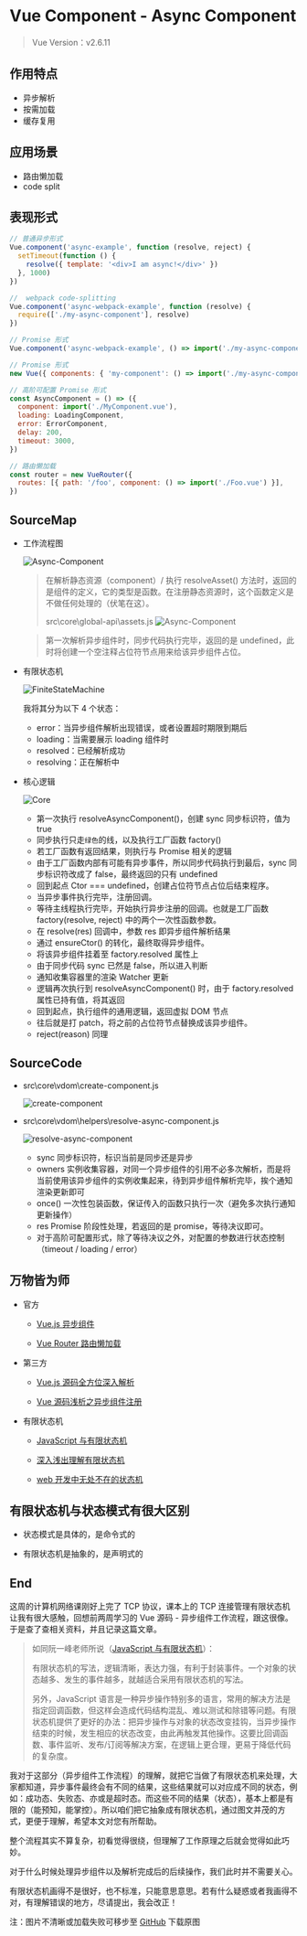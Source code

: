 # Vue Component - Async Component

> Vue Version：v2.6.11

## 作用特点

- 异步解析
- 按需加载
- 缓存复用

## 应用场景

- 路由懒加载
- code split

## 表现形式

```js
// 普通异步形式
Vue.component('async-example', function (resolve, reject) {
  setTimeout(function () {
    resolve({ template: '<div>I am async!</div>' })
  }, 1000)
})
```

```js
//  webpack code-splitting
Vue.component('async-webpack-example', function (resolve) {
  require(['./my-async-component'], resolve)
})
```

```js
// Promise 形式
Vue.component('async-webpack-example', () => import('./my-async-component'))
```

```js
// Promise 形式
new Vue({ components: { 'my-component': () => import('./my-async-component') } })
```

```js
// 高阶可配置 Promise 形式
const AsyncComponent = () => ({
  component: import('./MyComponent.vue'),
  loading: LoadingComponent,
  error: ErrorComponent,
  delay: 200,
  timeout: 3000,
})
```

```js
// 路由懒加载
const router = new VueRouter({
  routes: [{ path: '/foo', component: () => import('./Foo.vue') }],
})
```

## SourceMap

- 工作流程图

  ![Async-Component](./images/Async-Component.jpg)

  > 在解析静态资源（component）/ 执行 resolveAsset() 方法时，返回的是组件的定义，它的类型是函数。在注册静态资源时，这个函数定义是不做任何处理的（伏笔在这）。
  >
  > src\core\global-api\assets.js
  > ![Async-Component](./images/componentDefinition.png)

  > 第一次解析异步组件时，同步代码执行完毕，返回的是 undefined，此时将创建一个空注释占位符节点用来给该异步组件占位。

- 有限状态机

  ![FiniteStateMachine](./images/FiniteStateMachine.jpg)

  我将其分为以下 4 个状态：

  - error：当异步组件解析出现错误，或者设置超时期限到期后
  - loading：当需要展示 loading 组件时
  - resolved：已经解析成功
  - resolving：正在解析中

- 核心逻辑

  ![Core](./images/Core.jpg)

  - 第一次执行 resolveAsyncComponent()，创建 sync 同步标识符，值为 true
  - 同步执行只走`绿色`的线，以及执行工厂函数 factory()
  - 若工厂函数有返回结果，则执行与 Promise 相关的逻辑
  - 由于工厂函数内部有可能有异步事件，所以同步代码执行到最后，sync 同步标识符改成了 false，最终返回的只有 undefined
  - 回到起点 Ctor === undefined，创建占位符节点占位后结束程序。
  - 当异步事件执行完毕，注册回调。
  - 等待主线程执行完毕，开始执行异步注册的回调。也就是工厂函数 factory(resolve, reject) 中的两个一次性函数参数。
  - 在 resolve(res) 回调中，参数 res 即异步组件解析结果
  - 通过 ensureCtor() 的转化，最终取得异步组件。
  - 将该异步组件挂着至 factory.resolved 属性上
  - 由于同步代码 sync 已然是 false，所以进入判断
  - 通知收集容器里的渲染 Watcher 更新
  - 逻辑再次执行到 resolveAsyncComponent() 时，由于 factory.resolved 属性已持有值，将其返回
  - 回到起点，执行组件的通用逻辑，返回虚拟 DOM 节点
  - 往后就是打 patch，将之前的占位符节点替换成该异步组件。
  - reject(reason) 同理

## SourceCode

- src\core\vdom\create-component.js

  ![create-component](./images/create-component.png)

- src\core\vdom\helpers\resolve-async-component.js

  ![resolve-async-component](./images/resolve-async-component.png)

  - sync 同步标识符，标识当前是同步还是异步
  - owners 实例收集容器，对同一个异步组件的引用不必多次解析，而是将当前使用该异步组件的实例收集起来，待到异步组件解析完毕，挨个通知渲染更新即可
  - once() 一次性包装函数，保证传入的函数只执行一次（避免多次执行通知更新操作）
  - res Promise 阶段性处理，若返回的是 promise，等待决议即可。
  - 对于高阶可配置形式，除了等待决议之外，对配置的参数进行状态控制（timeout / loading / error）

## 万物皆为师

- 官方

  - [Vue.js 异步组件](https://cn.vuejs.org/v2/guide/components-dynamic-async.html#%E5%BC%82%E6%AD%A5%E7%BB%84%E4%BB%B6)

  - [Vue Router 路由懒加载](https://router.vuejs.org/zh/guide/advanced/lazy-loading.html)

- 第三方

  - [Vue.js 源码全方位深入解析](https://coding.imooc.com/class/chapter/228.html#Anchor)

  - [Vue 源码浅析之异步组件注册](https://segmentfault.com/a/1190000019485927)

- 有限状态机

  - [JavaScript 与有限状态机](http://www.ruanyifeng.com/blog/2013/09/finite-state_machine_for_javascript.html)

  - [深入浅出理解有限状态机](https://zhuanlan.zhihu.com/p/46347732)

  - [web 开发中无处不在的状态机](https://zhuanlan.zhihu.com/p/26524390)

## 有限状态机与状态模式有很大区别

- 状态模式是具体的，是命令式的

- 有限状态机是抽象的，是声明式的

## End

这周的计算机网络课刚好上完了 TCP 协议，课本上的 TCP 连接管理有限状态机让我有很大感触，回想前两周学习的 Vue 源码 - 异步组件工作流程，跟这很像。于是查了查相关资料，并且记录这篇文章。

> 如同阮一峰老师所说（[JavaScript 与有限状态机](http://www.ruanyifeng.com/blog/2013/09/finite-state_machine_for_javascript.html)）：
>
> 有限状态机的写法，逻辑清晰，表达力强，有利于封装事件。一个对象的状态越多、发生的事件越多，就越适合采用有限状态机的写法。
>
> 另外，JavaScript 语言是一种异步操作特别多的语言，常用的解决方法是指定回调函数，但这样会造成代码结构混乱、难以测试和除错等问题。有限状态机提供了更好的办法：把异步操作与对象的状态改变挂钩，当异步操作结束的时候，发生相应的状态改变，由此再触发其他操作。这要比回调函数、事件监听、发布/订阅等解决方案，在逻辑上更合理，更易于降低代码的复杂度。

我对于这部分（异步组件工作流程）的理解，就把它当做了有限状态机来处理，大家都知道，异步事件最终会有不同的结果，这些结果就可以对应成不同的状态，例如：成功态、失败态、亦或是超时态。而这些不同的结果（状态），基本上都是有限的（能预知，能掌控）。所以咱们把它抽象成有限状态机，通过图文并茂的方式，更便于理解，希望本文对您有所帮助。

整个流程其实不算复杂，初看觉得很绕，但理解了工作原理之后就会觉得如此巧妙。

对于什么时候处理异步组件以及解析完成后的后续操作，我们此时并不需要关心。

有限状态机画得不是很好，也不标准，只能意思意思。若有什么疑惑或者我画得不对，有理解错误的地方，尽请提出，我会改正！

注：图片不清晰或加载失败可移步至 [GitHub](https://github.com/zhenzhenChange/zhenzhen-Blog/tree/master/Vue%20Component) 下载原图

